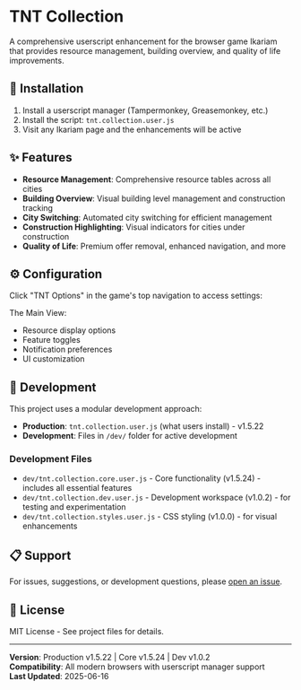 # TNT Collection

A comprehensive userscript enhancement for the browser game Ikariam that provides resource management, building overview, and quality of life improvements.

## 🚀 Installation

1. Install a userscript manager (Tampermonkey, Greasemonkey, etc.)
2. Install the script: `tnt.collection.user.js`
3. Visit any Ikariam page and the enhancements will be active

## ✨ Features

- **Resource Management**: Comprehensive resource tables across all cities
- **Building Overview**: Visual building level management and construction tracking
- **City Switching**: Automated city switching for efficient management
- **Construction Highlighting**: Visual indicators for cities under construction
- **Quality of Life**: Premium offer removal, enhanced navigation, and more

## ⚙️ Configuration

Click "TNT Options" in the game's top navigation to access settings:

The Main View:
- Resource display options
- Feature toggles
- Notification preferences
- UI customization

## 🔧 Development

This project uses a modular development approach:
- **Production**: `tnt.collection.user.js` (what users install) - v1.5.22
- **Development**: Files in `/dev/` folder for active development

### Development Files
- `dev/tnt.collection.core.user.js` - Core functionality (v1.5.24) - includes all essential features
- `dev/tnt.collection.dev.user.js` - Development workspace (v1.0.2) - for testing and experimentation
- `dev/tnt.collection.styles.user.js` - CSS styling (v1.0.0) - for visual enhancements

## 📋 Support

For issues, suggestions, or development questions, please [open an issue](https://github.com/TheNorthman/tnt.collection/issues).

## 📄 License

MIT License - See project files for details.

---

**Version**: Production v1.5.22 | Core v1.5.24 | Dev v1.0.2  
**Compatibility**: All modern browsers with userscript manager support  
**Last Updated**: 2025-06-16
